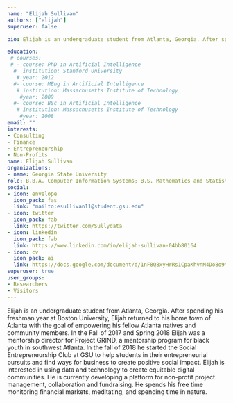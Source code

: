 ```yaml
---
name: "Elijah Sullivan"
authors: ["elijah"]
superuser: false

bio: Elijah is an undergraduate student from Atlanta, Georgia. After spending his freshman year at Boston University, Elijah returned to his home town of Atlanta with the goal of empowering his fellow Atlanta natives and community members. In the Fall of 2017 and Spring 2018 Elijah was a mentorship director for Project GRIND, a mentorship program for black youth in southwest Atlanta. In the fall of 2018 he started the Social Entrepreneurship Club at GSU to help students in their entrepreneurial pursuits and find ways for business to create positive social impact. Elijah is interested in using data and technology to create equitable digital communities. He is currently developing a platform for non-profit project management, collaboration and fundraising. He spends his free time monitoring financial markets, meditating, and spending time in nature.

education:
 # courses:
 # - course: PhD in Artificial Intelligence
  #  institution: Stanford University
   # year: 2012
  #- course: MEng in Artificial Intelligence
   # institution: Massachusetts Institute of Technology
    #year: 2009
  #- course: BSc in Artificial Intelligence
   # institution: Massachusetts Institute of Technology
    #year: 2008
email: ""
interests:
- Consulting
- Finance
- Entrepreneurship
- Non-Profits
name: Elijah Sullivan
organizations:
- name: Georgia State University
role: B.B.A. Computer Information Systems; B.S. Mathematics and Statistics
social:
- icon: envelope
  icon_pack: fas
  link: "mailto:esullivan11@student.gsu.edu"
- icon: twitter
  icon_pack: fab
  link: https://twitter.com/Sullydata
- icon: linkedin
  icon_pack: fab
  link: https://www.linkedin.com/in/elijah-sullivan-04bb80164
- icon: cv
  icon_pack: ai
  link: https://docs.google.com/document/d/1nF8Q8xyHrRs1CpaKhvnM4Do8o9tSx2d-yB5IMjTexL4/edit?usp=sharing
superuser: true
user_groups:
- Researchers
- Visitors
---
```


Elijah is an undergraduate student from Atlanta, Georgia. After spending his freshman year at Boston University, Elijah returned to his home town of Atlanta with the goal of empowering his fellow Atlanta natives and community members. In the Fall of 2017 and Spring 2018 Elijah was a mentorship director for Project GRIND, a mentorship program for black youth in southwest Atlanta. In the fall of 2018 he started the Social Entrepreneurship Club at GSU to help students in their entrepreneurial pursuits and find ways for business to create positive social impact. Elijah is interested in using data and technology to create equitable digital communities. He is currently developing a platform for non-profit project management, collaboration and fundraising. He spends his free time monitoring financial markets, meditating, and spending time in nature.